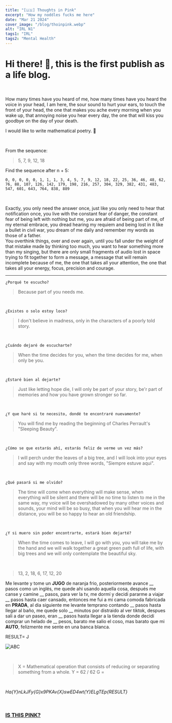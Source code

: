 ```yaml
---
title: "[🇺🇸] Thoughts in Pink"
excerpt: "How my noddles fucks me here"
date: "Mar 21 2024"
cover_image: "/blog/thoinpink.webp"
alt: "IRL N1"
tags1: "IRL"
tags2: "Mental Health"
---
```


# Hi there! 👋, this is the first publish as a life blog.

&nbsp;

How many times have you heard of me, how many times have you heard the voice in your head, I am here, the sour sound to hurt your ears, to touch the front of your head, the one that makes you ache every morning when you wake up, that annoying noise you hear every day, the one that will kiss you goodbye on the day of your death.

I would like to write mathematical poetry. 💁

&nbsp;

From the sequence:

> 5, 7, 9, 12, 18

Find the sequence after n + 5:

```nx
0, 0, 0, 0, 0, 1, 1, 1, 3, 4, 5, 7, 9, 12, 18, 22, 25, 36, 46, 48, 62, 76, 88, 107, 126, 142, 179, 198, 216, 257, 304, 329, 382, 431, 483, 547, 601, 643, 764, 838, 889

```

&nbsp;

Exactly, you only need the answer once, just like you only need to hear that notification once, you live with the constant fear of danger, the constant fear of being left with nothing but me, you are afraid of being part of me, of my eternal embrace, you dread hearing my requiem and being lost in it like a bullet in civil war, you dream of me daily and remember my words as those of a father.
\
You overthink things, over and over again, until you fall under the weight of that mistake made by thinking too much, you want to hear something more than my singing, but there are only small fragments of audio lost in space trying to fit together to form a message, a message that will remain incomplete because of me, the one that takes all your attention, the one that takes all your energy, focus, precision and courage.

---

```nx
¿Porqué te escucho?

```

> Because part of you needs me.

&nbsp;

```nx
¿Existes o solo estoy loco?

```

> I don't believe in madness, only in the characters of a poorly told story.

&nbsp;

```nx
¿Cuándo dejaré de escucharte?

```

> When the time decides for you, when the time decides for me, when only be you.

&nbsp;

```nx
¿Estaré bien al dejarte?

```

> Just like letting hope die, I will only be part of your story, be'r part of memories and how you have grown stronger so far.

&nbsp;

```nx
¿Y que haré si te necesito, dondé te encontraré nuevamente?

```

> You will find me by reading the beginning of Charles Perrault's "Sleeping Beauty".

&nbsp;

```nx
¿Cómo se que estarás ahí, estarás feliz de verme un vez más?

```

> I will perch under the leaves of a big tree, and I will look into your eyes and say with my mouth only three words, "Siempre estuve aqui".

&nbsp;

```nx
¿Qué pasará si me olvido?

```

> The time will come when everything will make sense, when everything will be silent and there will be no time to listen to me in the same way, my voice will be overshadowed by many other voices and sounds, your mind will be so busy, that when you will hear me in the distance, you will be so happy to hear an old friendship.

&nbsp;

```nx
¿Y si muero sin poder encontrarte, estará bien dejarté?

```

> When the time comes to leave, I will go with you, you will take me by the hand and we will walk together a great green path full of life, with big trees and we will only contemplate the beautiful sky.

&nbsp;

> 13, 2, 18, 6, 17, 12, 20

Me levante y tome un **JUGO** de naranja frio, posteriormente avance __ pasos como un inglés, me quede ahi usando aquella cosa, después me canse y camine __ pasos, para ver la tv, me dormí y decidi pararme a viajar __ pasos hasta caer cansado, entonces me fui a mi cama comoda fabricada en **PRADA**, al dia siguiente me levante temprano contando __ pasos hasta llegar al baño, me quede solo __ minutos por distraido al ver tiktok, despues sali a dar un paseo, eran __ pasos hasta llegar a la tienda donde decidí comprar un helado de __ pesos, barato me salio el coso, mas barato que mi **AUTO**, felizmente me sente en una banca blanca.

RESULT= J

![ABC](https://i.ytimg.com/vi/kqivBi96npQ/maxresdefault.jpg)

&nbsp;

> X = Mathematical operation that consists of reducing or separating something from a whole.
> Y = 62 / 62
> G = 

&nbsp;

*Ha{Y}nLkJFy{G}x9PKAv{X}swED4wt{Y}ELgTEp{RESULT}*

&nbsp;

### [IS THIS PINK?](https://mega.nz/file/JjFASRTB)
